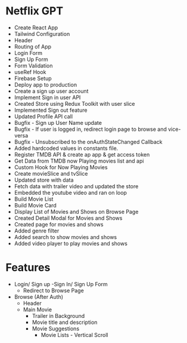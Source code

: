 # Netflix GPT

- Create React App
- Tailwind Configuration
- Header
- Routing of App
- Login Form
- Sign Up Form
- Form Validation
- useRef Hook
- Firebase Setup
- Deploy app to production
- Create a sign up user account
- Implement Sign in user API
- Created Store using Redux Toolkit with user slice
- Implemented Sign out feature
- Updated Profile API call
- Bugfix - Sign up User Name update
- Bugfix - If user is logged in, redirect login page to browse and vice-versa
- Bugfix - Unsubscribed to the onAuthStateChanged Callback
- Added hardcoded values in constants file.
- Register TMDB API & create ap app & get access token
- Get Data from TMDB now Playing movies list and api
- Custom Hook for Now Playing Movies
- Create movieSlice and tvSlice
- Updated store with data
- Fetch data with trailer video and updated the store
- Embedded the youtube video and ran on loop
- Build Movie List
- Build Movie Card
- Display List of Movies and Shows on Browse Page
- Created Detail Modal for Movies and Shows
- Created page for movies and shows
- Added genre filter
- Added search to show movies and shows
- Added video player to play movies and shows

# Features
- Login/ Sign up
  -Sign In/ Sign Up Form
  - Redirect to Browse Page
- Browse (After Auth)
  - Header
  - Main Movie
    - Trailer in Background
    - Movie title and description
    - Movie Suggestions
      - Movie Lists - Vertical Scroll
